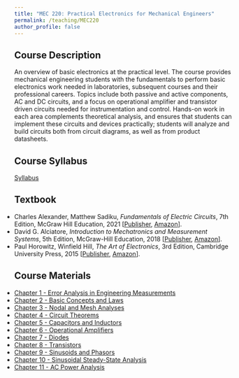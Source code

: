 ```yaml
---
title: "MEC 220: Practical Electronics for Mechanical Engineers"
permalink: /teaching/MEC220
author_profile: false
---
```


## Course Description
An overview of basic electronics at the practical level. The course provides mechanical engineering students with the fundamentals to perform basic electronics work needed in laboratories, subsequent courses and their professional careers. Topics include both passive and active components, AC and DC circuits, and a focus on operational amplifier and transistor driven circuits needed for instrumentation and control. Hands-on work in each area complements theoretical analysis, and ensures that students can implement these circuits and devices practically; students will analyze and build circuits both from circuit diagrams, as well as from product datasheets.

## Course Syllabus
[Syllabus](https://aminfakhari.github.io/_pages/teaching/MEC220/MEC220_Syllabus_Spring2024.pdf)

## Textbook
<ul style="margin-left: 0; padding-left: 0; list-style-type: disc;">
    <li>
        Charles Alexander, Matthew Sadiku, <i>Fundamentals of Electric Circuits</i>, 7th Edition, McGraw Hill Education, 2021
		[<a href="https://www.mheducation.com/highered/product/fundamentals-electric-circuits-alexander-sadiku/M9781260226409.html" target="_blank"><u>Publisher</u></a>,
        <a href="https://www.amazon.com/Fundamentals-Electric-Circuits-Charles-Alexander-dp-1260226409/dp/1260226409" target="_blank"><u>Amazon</u></a>].
    </li>
	<li>
        David G. Alciatore, <i>Introduction to Mechatronics and Measurement Systems</i>, 5th Edition, McGraw-Hill Education, 2018
        [<a href="https://www.mheducation.com/highered/product/1259892344.html" target="_blank"><u>Publisher</u></a>,
        <a href="https://www.amazon.com/Introduction-Mechatronics-Measurement-Systems-5Th/dp/1260085198/" target="_blank"><u>Amazon</u></a>].
    </li>
	<li>
        Paul Horowitz, Winfield Hill, <i>The Art of Electronics</i>, 3rd Edition, Cambridge University Press, 2015
        [<a href="https://www.cambridge.org/us/universitypress/subjects/physics/electronics-physicists/art-electronics-3rd-edition" target="_blank"><u>Publisher</u></a>,
        <a href="https://www.amazon.com/Art-Electronics-Paul-Horowitz/dp/0521809266" target="_blank"><u>Amazon</u></a>].
    </li>
</ul>

## Course Materials
<ul style="margin-left: 0; padding-left: 0; list-style-type: disc;">
    <li><a href="https://aminfakhari.github.io/_pages/teaching/MEC220/Chapter_1_-_Error_Analysis_in_Engineering_Measurements.pdf">Chapter 1 - Error Analysis in Engineering Measurements</a></li>
    <li><a href="https://aminfakhari.github.io/_pages/teaching/MEC220/Chapter_2_-_Basic_Concepts_and_Laws.pdf">Chapter 2 - Basic Concepts and Laws</a></li>
    <li><a href="https://aminfakhari.github.io/_pages/teaching/MEC220/Chapter_3_-_Nodal_and_Mesh_Analyses.pdf">Chapter 3 - Nodal and Mesh Analyses</a></li>
    <li><a href="https://aminfakhari.github.io/_pages/teaching/MEC220/Chapter_4_-_Circuit_Theorems.pdf">Chapter 4 - Circuit Theorems</a></li>
    <li><a href="https://aminfakhari.github.io/_pages/teaching/MEC220/Chapter_5_-_Capacitors_and_Inductors.pdf">Chapter 5 - Capacitors and Inductors</a></li>
    <li><a href="https://aminfakhari.github.io/_pages/teaching/MEC220/Chapter_6_-_Operational_Amplifiers.pdf">Chapter 6 - Operational Amplifiers</a></li>
	<li><a href="https://aminfakhari.github.io/_pages/teaching/MEC220/Chapter_7_-_Diodes.pdf">Chapter 7 - Diodes</a></li>
	<li><a href="https://aminfakhari.github.io/_pages/teaching/MEC220/Chapter_8_-_Transistors.pdf">Chapter 8 - Transistors</a></li>
	<li><a href="https://aminfakhari.github.io/_pages/teaching/MEC220/Chapter_9_-_Sinusoids_and_Phasors.pdf">Chapter 9 - Sinusoids and Phasors</a></li>
	<li><a href="https://aminfakhari.github.io/_pages/teaching/MEC220/Chapter_10_-_Sinusoidal_Steady-State_Analysis.pdf">Chapter 10 - Sinusoidal Steady-State Analysis</a></li>
	<li><a href="https://aminfakhari.github.io/_pages/teaching/MEC220/Chapter_11_-_AC_Power_Analysis.pdf">Chapter 11 - AC Power Analysis</a></li>
</ul>